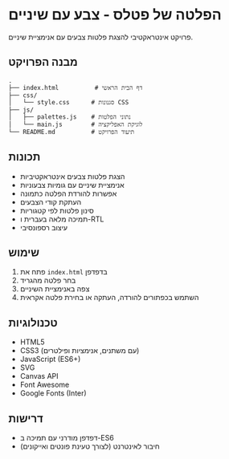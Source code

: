 # הפלטה של פטלס - צבע עם שיניים

פרויקט אינטראקטיבי להצגת פלטות צבעים עם אנימציית שיניים.

## מבנה הפרויקט

```
.
├── index.html          # דף הבית הראשי
├── css/
│   └── style.css      # סגנונות CSS
├── js/
│   ├── palettes.js    # נתוני הפלטות
│   └── main.js        # לוגיקת האפליקציה
└── README.md          # תיעוד הפרויקט
```

## תכונות

- הצגת פלטות צבעים אינטראקטיביות
- אנימציית שיניים עם גומיות צבעוניות
- אפשרות להורדת הפלטה כתמונה
- העתקת קודי הצבעים
- סינון פלטות לפי קטגוריות
- תמיכה מלאה בעברית ו-RTL
- עיצוב רספונסיבי

## שימוש

1. פתח את `index.html` בדפדפן
2. בחר פלטה מהגריד
3. צפה באנימציית השיניים
4. השתמש בכפתורים להורדה, העתקה או בחירת פלטה אקראית

## טכנולוגיות

- HTML5
- CSS3 (עם משתנים, אנימציות ופילטרים)
- JavaScript (ES6+)
- SVG
- Canvas API
- Font Awesome
- Google Fonts (Inter)

## דרישות

- דפדפן מודרני עם תמיכה ב-ES6
- חיבור לאינטרנט (לצורך טעינת פונטים ואייקונים) 